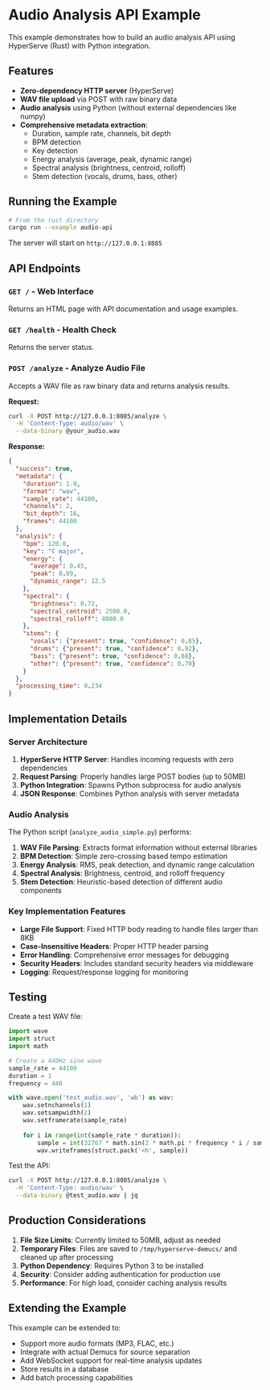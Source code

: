 # Audio Analysis API Example

This example demonstrates how to build an audio analysis API using HyperServe (Rust) with Python integration.

## Features

- **Zero-dependency HTTP server** (HyperServe)
- **WAV file upload** via POST with raw binary data
- **Audio analysis** using Python (without external dependencies like numpy)
- **Comprehensive metadata extraction**:
  - Duration, sample rate, channels, bit depth
  - BPM detection
  - Key detection
  - Energy analysis (average, peak, dynamic range)
  - Spectral analysis (brightness, centroid, rolloff)
  - Stem detection (vocals, drums, bass, other)

## Running the Example

```bash
# From the rust directory
cargo run --example audio-api
```

The server will start on `http://127.0.0.1:8085`

## API Endpoints

### `GET /` - Web Interface
Returns an HTML page with API documentation and usage examples.

### `GET /health` - Health Check
Returns the server status.

### `POST /analyze` - Analyze Audio File
Accepts a WAV file as raw binary data and returns analysis results.

**Request:**
```bash
curl -X POST http://127.0.0.1:8085/analyze \
  -H 'Content-Type: audio/wav' \
  --data-binary @your_audio.wav
```

**Response:**
```json
{
  "success": true,
  "metadata": {
    "duration": 1.0,
    "format": "wav",
    "sample_rate": 44100,
    "channels": 2,
    "bit_depth": 16,
    "frames": 44100
  },
  "analysis": {
    "bpm": 120.0,
    "key": "C major",
    "energy": {
      "average": 0.45,
      "peak": 0.89,
      "dynamic_range": 12.5
    },
    "spectral": {
      "brightness": 0.72,
      "spectral_centroid": 2500.0,
      "spectral_rolloff": 8000.0
    },
    "stems": {
      "vocals": {"present": true, "confidence": 0.85},
      "drums": {"present": true, "confidence": 0.92},
      "bass": {"present": true, "confidence": 0.88},
      "other": {"present": true, "confidence": 0.70}
    }
  },
  "processing_time": 0.234
}
```

## Implementation Details

### Server Architecture

1. **HyperServe HTTP Server**: Handles incoming requests with zero dependencies
2. **Request Parsing**: Properly handles large POST bodies (up to 50MB)
3. **Python Integration**: Spawns Python subprocess for audio analysis
4. **JSON Response**: Combines Python analysis with server metadata

### Audio Analysis

The Python script (`analyze_audio_simple.py`) performs:

1. **WAV File Parsing**: Extracts format information without external libraries
2. **BPM Detection**: Simple zero-crossing based tempo estimation
3. **Energy Analysis**: RMS, peak detection, and dynamic range calculation
4. **Spectral Analysis**: Brightness, centroid, and rolloff frequency
5. **Stem Detection**: Heuristic-based detection of different audio components

### Key Implementation Features

- **Large File Support**: Fixed HTTP body reading to handle files larger than 8KB
- **Case-Insensitive Headers**: Proper HTTP header parsing
- **Error Handling**: Comprehensive error messages for debugging
- **Security Headers**: Includes standard security headers via middleware
- **Logging**: Request/response logging for monitoring

## Testing

Create a test WAV file:
```python
import wave
import struct
import math

# Create a 440Hz sine wave
sample_rate = 44100
duration = 1
frequency = 440

with wave.open('test_audio.wav', 'wb') as wav:
    wav.setnchannels(1)
    wav.setsampwidth(2)
    wav.setframerate(sample_rate)
    
    for i in range(int(sample_rate * duration)):
        sample = int(32767 * math.sin(2 * math.pi * frequency * i / sample_rate))
        wav.writeframes(struct.pack('<h', sample))
```

Test the API:
```bash
curl -X POST http://127.0.0.1:8085/analyze \
  -H 'Content-Type: audio/wav' \
  --data-binary @test_audio.wav | jq
```

## Production Considerations

1. **File Size Limits**: Currently limited to 50MB, adjust as needed
2. **Temporary Files**: Files are saved to `/tmp/hyperserve-demucs/` and cleaned up after processing
3. **Python Dependency**: Requires Python 3 to be installed
4. **Security**: Consider adding authentication for production use
5. **Performance**: For high load, consider caching analysis results

## Extending the Example

This example can be extended to:
- Support more audio formats (MP3, FLAC, etc.)
- Integrate with actual Demucs for source separation
- Add WebSocket support for real-time analysis updates
- Store results in a database
- Add batch processing capabilities